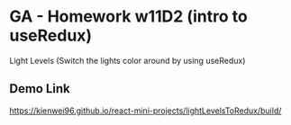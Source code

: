 # GA - Homework w11D2 (intro to useRedux)

Light Levels (Switch the lights color around by using useRedux)

## Demo Link
https://kienwei96.github.io/react-mini-projects/lightLevelsToRedux/build/